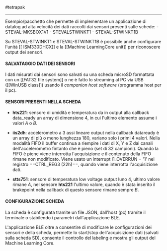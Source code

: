 #tetrapak 

---


Esempio/pacchetto che permette di implementare un applicazione di datalog ad alta velocità dei dati raccolti dai sensori presenti sulle schede:
				- STEVAL-MKSBOX1V1
				- STEVALSTWINKT1
				- STEVAL-STWINKT1B

Su STEVAL-STWINKT1 e STEVAL-STWINKT1B è possibile anche configurare l'unità [[ ISM330DHCX]] e la [[Machine LearningCore unit]] per riconoscere output dei sensori.



#### SALVATAGGIO DATI DEI SENSORI
I dati misurati dai sensori sono salvati su una scheda microSD formattata con un [[FAT32 file system]] o ne è fatto lo streaming al PC via USB ([[WinUSB class]]) usando il *companion host software* (programma host per il pc).


#### SENSORI PRESENTI NELLA SCHEDA
 - **hts221**: sensore di umidità e temperatura
		 da in output alla callback data_ready un array di dimensione 4, in cui l'ultimo elemento assume i valori _A_ o _B_.
		 


 - **iis2dh**: accelerometro a 3 assi lineare
		 output nella callback dataready è un array di più o meno lunghezza 180, variano solo i primi 4 valori.
		 Nella modalità FIFO il buffer continua a riempire i dati di X, Y e Z dai canali dell'accelerometro fintanto che è pieno (set di 32 campioni). Quando la FIFO è piene viene interrotta l'acquisizione e il contenuto della FIFO rimane non modificato.
		 Viene usato un interrupt 
				 I1_OVERRUN = '1'
		 nel registro ==CTRL_REG3 (22h)==, quando viene interrotta l'acquisizione dati.


- **stts751**: sensore di temperatura low voltage
		output luno 4, ultimo valore rimane _A_, nel sensore **hts221** l'ultimo valore, quando è stata inserito il brakepoint nella callback di questo sensore rimane sempre _B_.

		 



#### CONFIGURAZIONE SCHEDA
La scheda è configurata tramite un file JSON, dall'host (pc) tramite il terminale o stabilendo i parametri dall'applicazione BLE.

L'applicazione BLE oltre a consentire di modificare le configurazioni dei sensori e della scheda, permette lo start/stop dell'acquisizione dati (salvati sulla scheda SD), consente il controllo del labeling e mostra gli output del Machine Learning Core.







